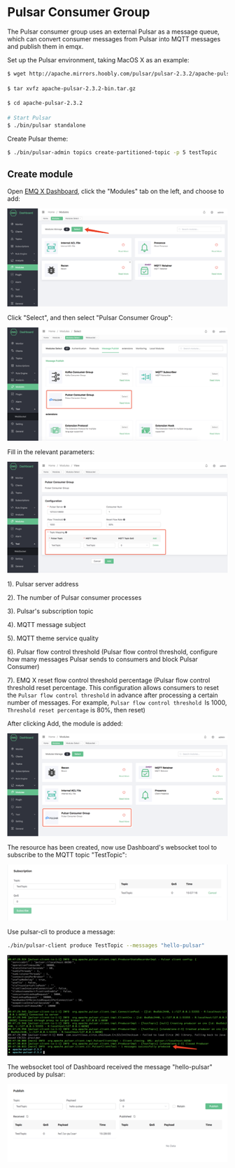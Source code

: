 # Pulsar Consumer Group

The Pulsar consumer group uses an external Pulsar as a message queue, which can convert consumer messages from Pulsar into MQTT messages and publish them in emqx.

Set up the Pulsar environment, taking MacOS X as an example:

```bash
$ wget http://apache.mirrors.hoobly.com/pulsar/pulsar-2.3.2/apache-pulsar-2.3.2-bin.tar.gz

$ tar xvfz apache-pulsar-2.3.2-bin.tar.gz

$ cd apache-pulsar-2.3.2

# Start Pulsar
$ ./bin/pulsar standalone
```

Create Pulsar theme:
```bash
$ ./bin/pulsar-admin topics create-partitioned-topic -p 5 testTopic
```

## Create module

Open [EMQ X Dashboard](http://127.0.0.1:18083/#/modules), click the "Modules" tab on the left, and choose to add:

![](./assets/modules.png)

Click "Select", and then select "Pulsar Consumer Group":

![](./assets/pulsar_consumer2.png)

Fill in the relevant parameters:

![](./assets/pulsar_consumer3.png)

1). Pulsar server address

2). The number of Pulsar consumer processes

3). Pulsar's subscription topic

4). MQTT message subject

5). MQTT theme service quality

6). Pulsar flow control threshold (Pulsar flow control threshold, configure how many messages Pulsar sends to consumers and block Pulsar Consumer)

7). EMQ X reset flow control threshold percentage (Pulsar flow control threshold reset percentage. This configuration allows consumers to reset the `Pulsar flow control threshold` in advance after processing a certain number of messages. For example, `Pulsar flow control threshold `Is 1000, `Threshold reset percentage` is 80%, then reset)


After clicking Add, the module is added:

![](./assets/pulsar_consumer4.png)

The resource has been created, now use Dashboard's websocket tool to subscribe to the MQTT topic "TestTopic":

![](./assets/pulsar_consumer5.png)

Use pulsar-cli to produce a message:

```bash
./bin/pulsar-client produce TestTopic --messages "hello-pulsar"
```

![](./assets/pulsar_consumer6.png)

The websocket tool of Dashboard received the message "hello-pulsar" produced by pulsar:

![](./assets/pulsar_consumer7.png)
